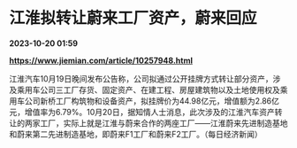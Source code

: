# 江淮拟转让蔚来工厂资产，蔚来回应

**2023-10-20 01:59**

**https://www.jiemian.com/article/10257948.html**

江淮汽车10月19日晚间发布公告称，公司拟通过公开挂牌方式转让部分资产，涉及乘用车公司三工厂存货、固定资产、在建工程、房屋建筑物以及土地使用权及乘用车公司新桥工厂构筑物和设备资产，拟挂牌价为44.98亿元，增值额为2.86亿元，增值率为6.79%。10月20日，据知情人士消息，此次涉及的江淮汽车资产转让的两家工厂，实际上就是江淮与蔚来合作的两座工厂——江淮蔚来先进制造基地和蔚来第二先进制造基地，即蔚来F1工厂和蔚来F2工厂。（每日经济新闻）